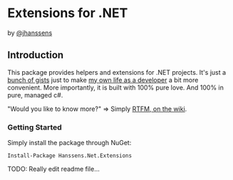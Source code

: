 # Extensions for .NET
by [@jhanssens](https://twitter.com/jhanssens)

## Introduction
This package provides helpers and extensions for .NET projects. It's just a [bunch of gists](https://gist.github.com/hanssens) just to make [my own life as a developer](http://hanssens.com) a bit more convenient. More importantly, it is built with 100% pure love. And 100% in pure, managed c#. 

"Would you like to know more?" => Simply [RTFM, on the wiki](https://github.com/hanssens/extensions/wiki).

### Getting Started

Simply install the package through NuGet:

    Install-Package Hanssens.Net.Extensions

TODO: Really edit readme file...